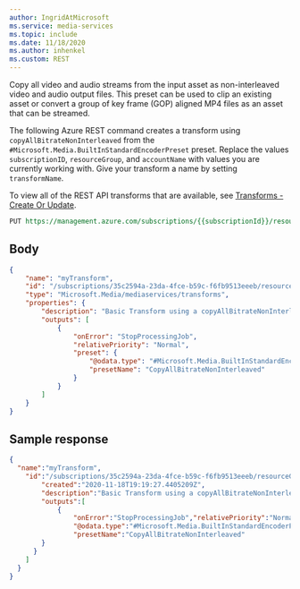 ```yaml
---
author: IngridAtMicrosoft
ms.service: media-services 
ms.topic: include
ms.date: 11/18/2020
ms.author: inhenkel
ms.custom: REST
---
```


<!--Create a copyAllNonInterleave transform with REST-->

Copy all video and audio streams from the input asset as non-interleaved video and audio output files. This preset can be used to clip an existing asset or convert a group of key frame (GOP) aligned MP4 files as an asset that can be streamed.

The following Azure REST command creates a transform using `copyAllBitrateNonInterleaved` from the `#Microsoft.Media.BuiltInStandardEncoderPreset` preset. Replace the values `subscriptionID`, `resourceGroup`, and `accountName` with values you are currently working with. Give your transform a name by setting `transformName`. 

To view all of the REST API transforms that are available, see [Transforms - Create Or Update](/rest/api/media/transforms/createorupdate#definitions).

```REST
PUT https://management.azure.com/subscriptions/{{subscriptionId}}/resourceGroups/{{resourceGroup}}/providers/Microsoft.Media/mediaServices/{{accountName}}/transforms/{{transformName}}?api-version=2020-05-01

```

## Body

```json
{
    "name": "myTransform",
    "id": "/subscriptions/35c2594a-23da-4fce-b59c-f6fb9513eeeb/resourceGroups/inhenkelRG/providers/Microsoft.Media/mediaservices/inhenkel/transforms/myTransform",
    "type": "Microsoft.Media/mediaservices/transforms",
    "properties": {
        "description": "Basic Transform using a copyAllBitrateNonInterleaved encoding preset from the library of built-in Standard Encoder presets",
        "outputs": [
            {
                "onError": "StopProcessingJob",
                "relativePriority": "Normal",
                "preset": {
                    "@odata.type": "#Microsoft.Media.BuiltInStandardEncoderPreset",
                    "presetName": "CopyAllBitrateNonInterleaved"
                }
            }
        ]
    }
}
```

## Sample response
```json
{
  "name":"myTransform",
    "id":"/subscriptions/35c2594a-23da-4fce-b59c-f6fb9513eeeb/resourceGroups/inhenkelRG/providers/Microsoft.Media/mediaservices/inhenkel/transforms/myTransform","type":"Microsoft.Media/mediaservices/transforms","properties":{
        "created":"2020-11-18T19:19:27.4405209Z",
        "description":"Basic Transform using a copyAllBitrateNonInterleaved encoding preset from the library of built-in Standard Encoder presets","lastModified":"2020-11-18T19:19:27.4405209Z",
        "outputs":[
            {
                "onError":"StopProcessingJob","relativePriority":"Normal","preset":{
                "@odata.type":"#Microsoft.Media.BuiltInStandardEncoderPreset",
                "presetName":"CopyAllBitrateNonInterleaved"
        }
      }
    ]
  }
}
```